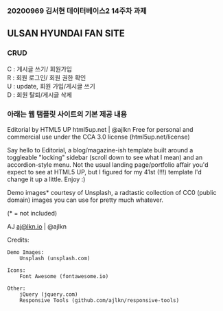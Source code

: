﻿### 20200969 김서현 데이터베이스2 14주차 과제
## ULSAN HYUNDAI FAN SITE

### CRUD
C : 게시글 쓰기/ 회원가입<br>
R : 회원 로그인/ 회원 권한 확인<br>
U : update, 회원 가입/게시글 쓰기<br>
D : 회원 탈퇴/게시글 삭제<br>



### 아래는 웹 탬플릿 사이트의 기본 제공 내용

Editorial by HTML5 UP
html5up.net | @ajlkn
Free for personal and commercial use under the CCA 3.0 license (html5up.net/license)


Say hello to Editorial, a blog/magazine-ish template built around a toggleable "locking"
sidebar (scroll down to see what I mean) and an accordion-style menu. Not the usual landing
page/portfolio affair you'd expect to see at HTML5 UP, but I figured for my 41st (!!!)
template I'd change it up a little. Enjoy :)

Demo images* courtesy of Unsplash, a radtastic collection of CC0 (public domain) images
you can use for pretty much whatever.

(* = not included)

AJ
aj@lkn.io | @ajlkn


Credits:

	Demo Images:
		Unsplash (unsplash.com)

	Icons:
		Font Awesome (fontawesome.io)

	Other:
		jQuery (jquery.com)
		Responsive Tools (github.com/ajlkn/responsive-tools)